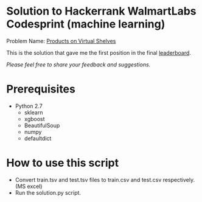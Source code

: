 # Solution to Hackerrank WalmartLabs Codesprint (machine learning)
Problem Name: [Products on Virtual Shelves](https://www.hackerrank.com/contests/walmart-codesprint-ml/challenges/products-shelves-tagging)

This is the solution that gave me the first position in the final [leaderboard](https://www.hackerrank.com/contests/walmart-codesprint-ml/challenges/products-shelves-tagging/leaderboard).

*Please feel free to share your feedback and suggestions.* 

# Prerequisites
- Python 2.7
  - sklearn
  - xgboost
  - BeautifulSoup
  - numpy
  - defaultdict
  
# How to use this script
- Convert train.tsv and test.tsv files to train.csv and test.csv respectively. (MS excel)
- Run the solution.py script.  


  

